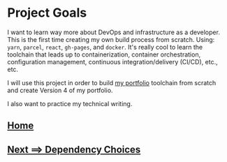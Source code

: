 # Project Goals

I want to learn way more about DevOps and infrastructure as a developer. This is the first time creating my own build process from scratch. Using: `yarn`, `parcel`, `react`, `gh-pages`, and `docker`. It's really cool to learn the toolchain that leads up to containerization, container orchestration, configuration management, continuous integration/delivery (CI/CD), etc., etc.

I will use this project in order to build [my portfolio](https://github.com/hashbangash/dev) toolchain from scratch and create Version 4 of my portfolio.

I also want to practice my technical writing.

## [Home](./../README.md)
## [Next ==> Dependency Choices](./dependencies.md)
